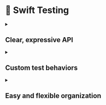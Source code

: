 # 🚀 Swift Testing


<details>
    <summary><h2>Clear, expressive API</h2></summary>
    Swift Testing has a clear and expressive API built using macros, so you can declare complex behaviors with a small amount of code. The #expect API uses Swift expressions and operators, and captures the evaluated values so you can quickly understand what went wrong when a test fails. Parameterized tests help you run the same test over a sequence of values so you can write less code. And all tests integrate seamlessly with Swift Concurrency and run in parallel by default.
    
    ```
    Test("Continents mentioned in videos", arguments: [
    "A Beach",
    "By the Lake",
    "Camping in the Woods"
    ])
    func mentionedContinents(videoName: String) async throws {
    let videoLibrary = try await VideoLibrary()
    let video = try #require(await videoLibrary.video(named: videoName))
    #expect(video.mentionedContinents.count <= 3)
    }




    ```
  </details> 


  <details>
    <summary><h2>Custom test behaviors</h2></summary>
    You can customize the behavior of tests or test suites using traits specified in your code. Traits can describe the runtime conditions for a test, like which device a test should run on, or limit a test to certain operating system versions. Traits can also help you use continuous integration effectively by specifying execution time limits for your tests.
    
    ```
    @Test(.enabled(if: AppFeatures.isCommentingEnabled))
    func videoCommenting() async throws {
    let video = try #require(await videoLibrary.video(named: "A Beach"))
    #expect(video.comments.contains("So picturesque!"))
       }




    ```
  </details> 



  <details>
    <summary><h2>Easy and flexible organization</h2></summary>
    Swift Testing provides many ways to keep your tests organized. Structure related tests using a hierarchy of groups and subgroups. Apply tags to flexibly manage, edit, and run tests with common characteristics across your test suite, like tests that target a specific device or use a specific module. You can also give tests a descriptive name so you know what they’re doing at a glance.
    
    ```
    @Test("Check video metadata",
      .tags(.metadata))
    func videoMetadata() {
    let video = Video(fileName: "By the Lake.mov")
    let expectedMetadata = Metadata(duration: .seconds(90))
    #expect(video.metadata == expectedMetadata)
    }




    ```
  </details> 
